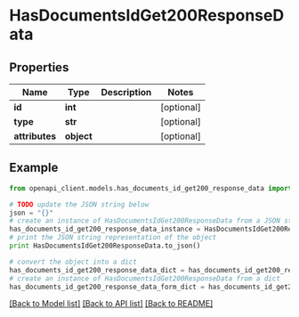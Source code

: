 # HasDocumentsIdGet200ResponseData


## Properties
Name | Type | Description | Notes
------------ | ------------- | ------------- | -------------
**id** | **int** |  | [optional] 
**type** | **str** |  | [optional] 
**attributes** | **object** |  | [optional] 

## Example

```python
from openapi_client.models.has_documents_id_get200_response_data import HasDocumentsIdGet200ResponseData

# TODO update the JSON string below
json = "{}"
# create an instance of HasDocumentsIdGet200ResponseData from a JSON string
has_documents_id_get200_response_data_instance = HasDocumentsIdGet200ResponseData.from_json(json)
# print the JSON string representation of the object
print HasDocumentsIdGet200ResponseData.to_json()

# convert the object into a dict
has_documents_id_get200_response_data_dict = has_documents_id_get200_response_data_instance.to_dict()
# create an instance of HasDocumentsIdGet200ResponseData from a dict
has_documents_id_get200_response_data_form_dict = has_documents_id_get200_response_data.from_dict(has_documents_id_get200_response_data_dict)
```
[[Back to Model list]](../README.md#documentation-for-models) [[Back to API list]](../README.md#documentation-for-api-endpoints) [[Back to README]](../README.md)


